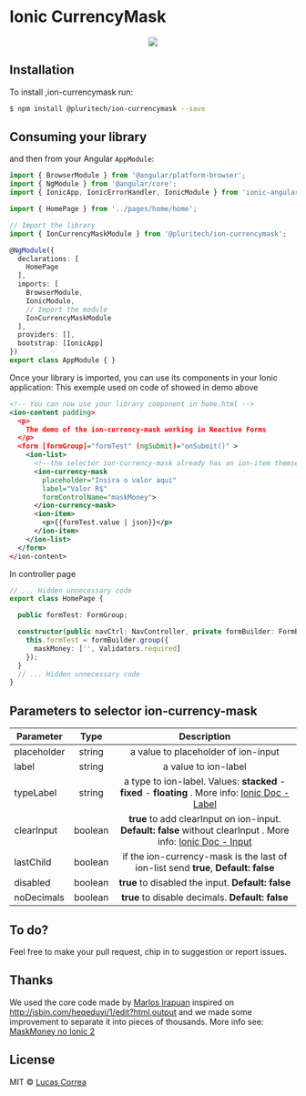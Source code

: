 # Ionic CurrencyMask
<p align="center">
  <img src="./ion-currencymask.gif">
</p>

## Installation

To install ,ion-currencymask run:

```bash
$ npm install @pluritech/ion-currencymask --save
```

## Consuming your library

and then from your Angular `AppModule`:

```typescript
import { BrowserModule } from '@angular/platform-browser';
import { NgModule } from '@angular/core';
import { IonicApp, IonicErrorHandler, IonicModule } from 'ionic-angular';

import { HomePage } from '../pages/home/home';

// Import the library
import { IonCurrencyMaskModule } from '@pluritech/ion-currencymask';

@NgModule({
  declarations: [
    HomePage
  ],
  imports: [
    BrowserModule,
    IonicModule,
    // Import the module
    IonCurrencyMaskModule
  ],
  providers: [],
  bootstrap: [IonicApp]
})
export class AppModule { }
```

Once your library is imported, you can use its components in your Ionic application: This exemple used on code of showed in demo above

```xml
<!-- You can now use your library component in home.html -->
<ion-content padding>
  <p>
    The demo of the ion-currency-mask working in Reactive Forms
  </p>
  <form [formGroup]="formTest" (ngSubmit)="onSubmit()" >
    <ion-list>
      <!--the selector ion-currency-mask already has an ion-item themselves-->
      <ion-currency-mask
        placeholder="Insira o valor aqui"
        label="Valor R$"
        formControlName="maskMoney">
      </ion-currency-mask>
      <ion-item>
        <p>{{formTest.value | json}}</p>
      </ion-item>
    </ion-list>
  </form>
</ion-content>
```
In controller page
```typescript
// ... Hidden unnecessary code
export class HomePage {

  public formTest: FormGroup;

  constructor(public navCtrl: NavController, private formBuilder: FormBuilder) {
    this.formTest = formBuilder.group({
      maskMoney: ['', Validators.required]
    });
  }
  // ... Hidden unnecessary code
}
```

## Parameters to selector ion-currency-mask
| Parameter        | Type |         Description           |
| ------------- |:-------------:| :-------------:|
| placeholder   | string   | a value to placeholder of ion-input |
| label         | string   | a value to ion-label |
| typeLabel     | string   | a type to ion-label. Values: **stacked** - **fixed** - **floating** . More info: [Ionic Doc - Label](https://ionicframework.com/docs/api/components/label/Label/)      |
| clearInput    | boolean  | **true** to add clearInput on ion-input. **Default: false** without clearInput . More info: [Ionic Doc - Input](https://ionicframework.com/docs/api/components/input/Input/) |
| lastChild     | boolean  | if the ion-currency-mask is the last of ion-list send **true**, **Default: false**       |
| disabled      | boolean  | **true** to disabled the input. **Default: false**       |
| noDecimals      | boolean  | **true** to disable decimals. **Default: false**       |

## To do?

Feel free to make your pull request, chip in to suggestion or report issues.

## Thanks
We used the core code made by [Marlos Irapuan](https://github.com/marlosirapuan) inspired on http://jsbin.com/heqeduyi/1/edit?html,output and we made some improvement to separate it into pieces of thousands. 
More info see: [MaskMoney no Ionic 2](https://marlosirapuan.com/maskmoney-no-ionic-2/)

## License

MIT © [Lucas Correa](mailto:lucasccorrea@gmail.com)
